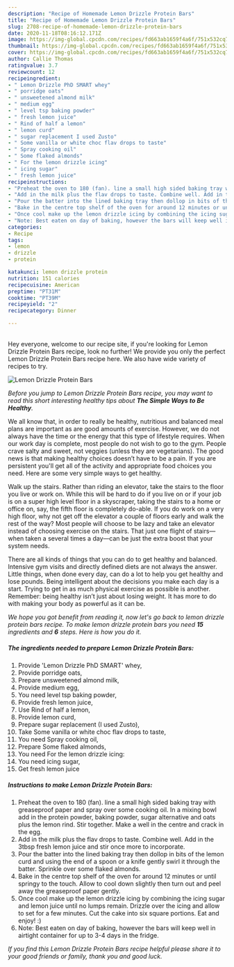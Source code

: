 ```yaml
---
description: "Recipe of Homemade Lemon Drizzle Protein Bars"
title: "Recipe of Homemade Lemon Drizzle Protein Bars"
slug: 2708-recipe-of-homemade-lemon-drizzle-protein-bars
date: 2020-11-18T08:16:12.171Z
image: https://img-global.cpcdn.com/recipes/fd663ab1659f4a6f/751x532cq70/lemon-drizzle-protein-bars-recipe-main-photo.jpg
thumbnail: https://img-global.cpcdn.com/recipes/fd663ab1659f4a6f/751x532cq70/lemon-drizzle-protein-bars-recipe-main-photo.jpg
cover: https://img-global.cpcdn.com/recipes/fd663ab1659f4a6f/751x532cq70/lemon-drizzle-protein-bars-recipe-main-photo.jpg
author: Callie Thomas
ratingvalue: 3.7
reviewcount: 12
recipeingredient:
- " Lemon Drizzle PhD SMART whey"
- " porridge oats"
- " unsweetened almond milk"
- " medium egg"
- " level tsp baking powder"
- " fresh lemon juice"
- " Rind of half a lemon"
- " lemon curd"
- " sugar replacement I used Zusto"
- " Some vanilla or white choc flav drops to taste"
- " Spray cooking oil"
- " Some flaked almonds"
- " For the lemon drizzle icing"
- " icing sugar"
- " fresh lemon juice"
recipeinstructions:
- "Preheat the oven to 180 (fan). line a small high sided baking tray with greaseproof paper and spray over some cooking oil. In a mixing bowl add in the protein powder, baking powder, sugar alternative and oats plus the lemon rind. Stir together. Make a well in the centre and crack in the egg."
- "Add in the milk plus the flav drops to taste. Combine well. Add in the 3tbsp fresh lemon juice and stir once more to incorporate."
- "Pour the batter into the lined baking tray then dollop in bits of the lemon curd and using the end of a spoon or a knife gently swirl it through the batter. Sprinkle over some flaked almonds."
- "Bake in the centre top shelf of the oven for around 12 minutes or until springy to the touch. Allow to cool down slightly then turn out and peel away the greaseproof paper gently."
- "Once cool make up the lemon drizzle icing by combining the icing sugar and lemon juice until no lumps remain. Drizzle over the icing and allow to set for a few minutes. Cut the cake into six square portions. Eat and enjoy! :)"
- "Note: Best eaten on day of baking, however the bars will keep well in airtight container for up to 3-4 days in the fridge."
categories:
- Recipe
tags:
- lemon
- drizzle
- protein

katakunci: lemon drizzle protein 
nutrition: 151 calories
recipecuisine: American
preptime: "PT31M"
cooktime: "PT39M"
recipeyield: "2"
recipecategory: Dinner

---
```

<br>
Hey everyone, welcome to our recipe site, if you're looking for Lemon Drizzle Protein Bars recipe, look no further! We provide you only the perfect Lemon Drizzle Protein Bars recipe here. We also have wide variety of recipes to try.
<br>


![Lemon Drizzle Protein Bars](https://img-global.cpcdn.com/recipes/fd663ab1659f4a6f/751x532cq70/lemon-drizzle-protein-bars-recipe-main-photo.jpg)

<i>Before you jump to Lemon Drizzle Protein Bars recipe, you may want to read this short interesting healthy tips about <strong>The Simple Ways to Be Healthy</strong>.</i>

We all know that, in order to really be healthy, nutritious and balanced meal plans are important as are good amounts of exercise. However, we do not always have the time or the energy that this type of lifestyle requires. When our work day is complete, most people do not wish to go to the gym. People crave salty and sweet, not veggies (unless they are vegetarians). The good news is that making healthy choices doesn’t have to be a pain. If you are persistent you'll get all of the activity and appropriate food choices you need. Here are some very simple ways to get healthy.

Walk up the stairs. Rather than riding an elevator, take the stairs to the floor you live or work on. While this will be hard to do if you live on or if your job is on a super high level floor in a skyscraper, taking the stairs to a home or office on, say, the fifth floor is completely do-able. If you do work on a very high floor, why not get off the elevator a couple of floors early and walk the rest of the way? Most people will choose to be lazy and take an elevator instead of choosing exercise on the stairs. That just one flight of stairs—when taken a several times a day—can be just the extra boost that your system needs. 

There are all kinds of things that you can do to get healthy and balanced. Intensive gym visits and directly defined diets are not always the answer. Little things, when done every day, can do a lot to help you get healthy and lose pounds. Being intelligent about the decisions you make each day is a start. Trying to get in as much physical exercise as possible is another. Remember: being healthy isn’t just about losing weight. It has more to do with making your body as powerful as it can be. 


<i>We hope you got benefit from reading it, now let's go back to lemon drizzle protein bars recipe. To make lemon drizzle protein bars you need <strong>15</strong> ingredients and <strong>6</strong> steps. Here is how you do it.
</i>

##### The ingredients needed to prepare Lemon Drizzle Protein Bars:

1. Provide  &#39;Lemon Drizzle PhD SMART&#39; whey,
1. Provide  porridge oats,
1. Prepare  unsweetened almond milk,
1. Provide  medium egg,
1. You need  level tsp baking powder,
1. Provide  fresh lemon juice,
1. Use  Rind of half a lemon,
1. Provide  lemon curd,
1. Prepare  sugar replacement (I used Zusto),
1. Take  Some vanilla or white choc flav drops to taste,
1. You need  Spray cooking oil,
1. Prepare  Some flaked almonds,
1. You need  For the lemon drizzle icing:
1. You need  icing sugar,
1. Get  fresh lemon juice


##### Instructions to make Lemon Drizzle Protein Bars:

1. Preheat the oven to 180 (fan). line a small high sided baking tray with greaseproof paper and spray over some cooking oil. In a mixing bowl add in the protein powder, baking powder, sugar alternative and oats plus the lemon rind. Stir together. Make a well in the centre and crack in the egg.
1. Add in the milk plus the flav drops to taste. Combine well. Add in the 3tbsp fresh lemon juice and stir once more to incorporate.
1. Pour the batter into the lined baking tray then dollop in bits of the lemon curd and using the end of a spoon or a knife gently swirl it through the batter. Sprinkle over some flaked almonds.
1. Bake in the centre top shelf of the oven for around 12 minutes or until springy to the touch. Allow to cool down slightly then turn out and peel away the greaseproof paper gently.
1. Once cool make up the lemon drizzle icing by combining the icing sugar and lemon juice until no lumps remain. Drizzle over the icing and allow to set for a few minutes. Cut the cake into six square portions. Eat and enjoy! :)
1. Note: Best eaten on day of baking, however the bars will keep well in airtight container for up to 3-4 days in the fridge.


<i>If you find this Lemon Drizzle Protein Bars recipe helpful please share it to your good friends or family, thank you and good luck.</i>
